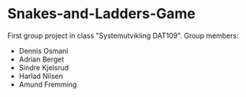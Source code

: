 # Snakes-and-Ladders-Game

First group project in class "Systemutvikling DAT109".
Group members:
  - Dennis Osmani
  - Adrian Berget
  - Sindre Kjelsrud
  - Harlad Nilsen
  - Amund Fremming


